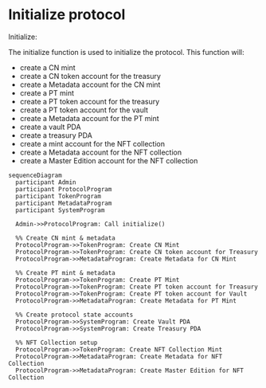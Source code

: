 # Initialize protocol

Initialize:

The initialize function is used to initialize the protocol. This function will:

- create a CN mint
- create a CN token account for the treasury
- create a Metadata account for the CN mint
- create a PT mint
- create a PT token account for the treasury
- create a PT token account for the vault
- create a Metadata account for the PT mint
- create a vault PDA
- create a treasury PDA
- create a mint account for the NFT collection
- create a Metadata account for the NFT collection
- create a Master Edition account for the NFT collection

```mermaid
sequenceDiagram
  participant Admin
  participant ProtocolProgram
  participant TokenProgram
  participant MetadataProgram
  participant SystemProgram

  Admin->>ProtocolProgram: Call initialize()

  %% Create CN mint & metadata
  ProtocolProgram->>TokenProgram: Create CN Mint
  ProtocolProgram->>TokenProgram: Create CN token account for Treasury
  ProtocolProgram->>MetadataProgram: Create Metadata for CN Mint

  %% Create PT mint & metadata
  ProtocolProgram->>TokenProgram: Create PT Mint
  ProtocolProgram->>TokenProgram: Create PT token account for Treasury
  ProtocolProgram->>TokenProgram: Create PT token account for Vault
  ProtocolProgram->>MetadataProgram: Create Metadata for PT Mint

  %% Create protocol state accounts
  ProtocolProgram->>SystemProgram: Create Vault PDA
  ProtocolProgram->>SystemProgram: Create Treasury PDA

  %% NFT Collection setup
  ProtocolProgram->>TokenProgram: Create NFT Collection Mint
  ProtocolProgram->>MetadataProgram: Create Metadata for NFT Collection
  ProtocolProgram->>MetadataProgram: Create Master Edition for NFT Collection

```

